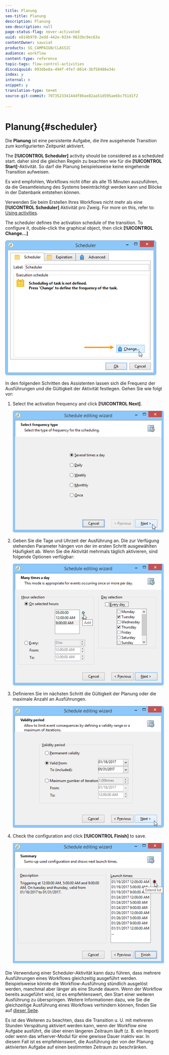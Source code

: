 ```yaml
---
title: Planung
seo-title: Planung
description: Planung
seo-description: null
page-status-flag: never-activated
uuid: e814b978-2edd-442e-9334-9633bc9ec63a
contentOwner: sauviat
products: SG_CAMPAIGN/CLASSIC
audience: workflow
content-type: reference
topic-tags: flow-control-activities
discoiquuid: 093dbe8a-494f-4fe7-8614-3bf58486e34c
index: y
internal: n
snippet: y
translation-type: tm+mt
source-git-commit: 707352334144df86ae82aa51d595ae6bc751d1f2

---
```



# Planung{#scheduler}

Die **Planung** ist eine persistente Aufgabe, die ihre ausgehende Transition zum konfigurierten Zeitpunkt aktiviert.

The **[!UICONTROL Scheduler]** activity should be considered as a scheduled start. daher sind die gleichen Regeln zu beachten wie für die **[!UICONTROL Start]**-Aktivität. So darf die Planung beispielsweise keine eingehende Transition aufweisen.

Es wird empfohlen, Workflows nicht öfter als alle 15 Minuten auszuführen, da die Gesamtleistung des Systems beeinträchtigt werden kann und Blöcke in der Datenbank entstehen können.

Verwenden Sie beim Erstellen Ihres Workflows nicht mehr als eine **[!UICONTROL Scheduler]** Aktivität pro Zweig. For more on this, refer to: [Using activities](../../workflow/using/workflow-best-practices.md#using-activities).

The scheduler defines the activation schedule of the transition. To configure it, double-click the graphical object, then click **[!UICONTROL Change...]**

![](assets/s_user_segmentation_scheduler.png)

In den folgenden Schritten des Assistenten lassen sich die Frequenz der Ausführungen und die Gültigkeit der Aktivität festlegen. Gehen Sie wie folgt vor:

1. Select the activation frequency and click **[!UICONTROL Next]**.

   ![](assets/s_user_segmentation_scheduler2.png)

1. Geben Sie die Tage und Uhrzeit der Ausführung an. Die zur Verfügung stehenden Parameter hängen von der im ersten Schritt ausgewählten Häufigkeit ab. Wenn Sie die Aktivität mehrmals täglich aktivieren, sind folgende Optionen verfügbar:

   ![](assets/s_user_segmentation_scheduler3.png)

1. Definieren Sie im nächsten Schritt die Gültigkeit der Planung oder die maximale Anzahl an Ausführungen.

   ![](assets/s_user_segmentation_scheduler4.png)

1. Check the configuration and click **[!UICONTROL Finish]** to save.

   ![](assets/s_user_segmentation_scheduler5.png)

Die Verwendung einer Scheduler-Aktivität kann dazu führen, dass mehrere Ausführungen eines Workflows gleichzeitig ausgeführt werden. Beispielsweise könnte die Workflow-Ausführung stündlich ausgelöst werden, manchmal aber länger als eine Stunde dauern. Wenn der Workflow bereits ausgeführt wird, ist es empfehlenswert, den Start einer weiteren Ausführung zu überspringen. Weitere Informationen dazu, wie Sie die gleichzeitige Ausführung eines Workflows verhindern können, finden Sie auf [dieser Seite](../../workflow/using/monitoring-workflow-execution.md#preventing-simultaneous-multiple-executions).

Es ist des Weiteren zu beachten, dass die Transition u. U. mit mehreren Stunden Verspätung aktiviert werden kann, wenn der Workflow eine Aufgabe ausführt, die über einen längeren Zeitraum läuft (z. B. ein Import) oder wenn das wfserver-Modul für eine gewisse Dauer inaktiv war. In diesem Fall ist es empfehlenswert, die Ausführung der von der Planung aktivierten Aufgabe auf einen bestimmten Zeitraum zu beschränken.

